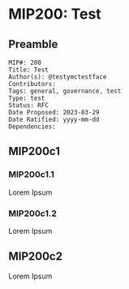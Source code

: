 # MIP200: Test

## Preamble

```
MIP#: 200
Title: Test
Author(s): @testymctestface
Contributors:
Tags: general, governance, test
Type: test
Status: RFC
Date Proposed: 2023-03-29
Date Ratified: yyyy-mm-dd
Dependencies:
```

## MIP200c1

### MIP200c1.1

Lorem Ipsum

### MIP200c1.2

Lorem Ipsum

## MIP200c2

Lorem Ipsum
